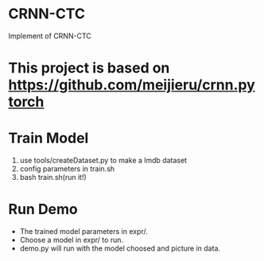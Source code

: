 # CRNN-CTC
Implement of CRNN-CTC

# This project is based on https://github.com/meijieru/crnn.pytorch

# Train Model
1. use tools/createDataset.py to make a lmdb dataset
2. config parameters in train.sh
3. bash train.sh(run it!)

# Run Demo
- The trained model parameters in expr/. 
- Choose a model in expr/ to run. 
- demo.py will run with the model choosed and picture in data. 
